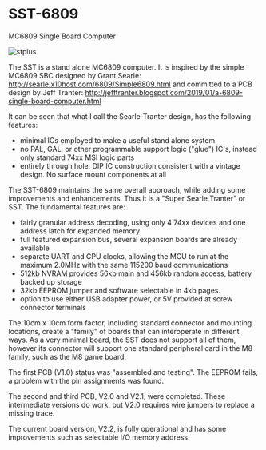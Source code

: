 # SST-6809
MC6809 Single Board Computer

![stplus](https://github.com/KenWillmott/SST-6809/assets/17345651/b1b0577b-7dc4-4cc8-a207-0306ce1a3011)


The SST is a stand alone MC6809 computer. It is inspired by the simple MC6809 SBC designed by Grant Searle:
http://searle.x10host.com/6809/Simple6809.html
and committed to a PCB design by Jeff Tranter:
http://jefftranter.blogspot.com/2019/01/a-6809-single-board-computer.html

It can be seen that what I call the Searle-Tranter design, has the following features:
- minimal ICs employed to make a useful stand alone system
- no PAL, GAL, or other programmable support logic ("glue") IC's, instead only standard 74xx MSI logic parts
- entirely through hole, DIP IC construction consistent with a vintage design. No surface mount components at all

The SST-6809 maintains the same overall approach, while adding some improvements and enhancements. Thus it is a "Super Searle Tranter" or SST. The fundamental features are:
- fairly granular address decoding, using only 4 74xx devices and one address latch for expanded memory
- full featured expansion bus, several expansion boards are already available
- separate UART and CPU clocks, allowing the MCU to run at the maximum 2.0MHz with the same 115200 baud communications
- 512kb NVRAM provides 56kb main and 456kb random access, battery backed up storage
- 32kb EEPROM jumper and software selectable in 4kb pages.
- option to use either USB adapter power, or 5V provided at screw connector terminals

The 10cm x 10cm form factor, including standard connector and mounting locations, create a "family" of boards that can interoperate in different ways. As a very minimal board, the SST does not support all of them, however its connector will support one standard peripheral card in the M8 family, such as the M8 game board.

The first PCB (V1.0) status was "assembled and testing". The EEPROM fails, a problem with the pin assignments was found.

The second and third PCB, V2.0 and V2.1, were completed. These intermediate versions do work, but V2.0 requires wire jumpers to replace a missing trace.

The current board version, V2.2, is fully operational and has some improvements such as selectable I/O memory address.
